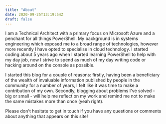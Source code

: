 ```yaml
---
title: "About"
date: 2020-09-25T13:19:54Z
draft: false
---
```

I am a Technical Architect with a primary focus on Microsoft Azure and a penchant for all things PowerShell.  My background is in systems engineering which exposed me to a broad range of technologies, however more recently I have opted to specialise in cloud technology.  I started coding about 5 years ago when I started learning PowerShell to help with my day job, now I strive to spend as much of my day writing code or hacking around on the console as possible.

I started this blog for a couple of reasons: firstly, having been a beneficiary of the wealth of invaluable information published by people in the community for a number of years, I felt like it was time to make a contribution of my own.  Secondly, blogging about problems I've solved - big or small - will help me reflect on my work and remind me not to make the same mistakes more than once (yeah right).

Please don't hesitate to get in touch if you have any questions or comments about anything that appears on this site!
